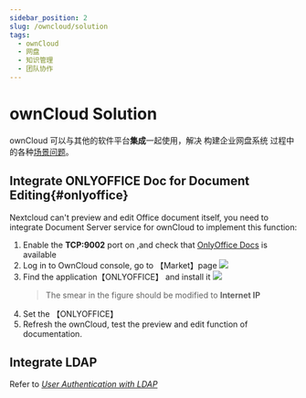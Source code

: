 ```yaml
---
sidebar_position: 2
slug: /owncloud/solution
tags:
  - ownCloud
  - 网盘
  - 知识管理
  - 团队协作
---
```


# ownCloud Solution

ownCloud 可以与其他的软件平台**集成**一起使用，解决 构建企业网盘系统 过程中的各种[场景问题](https://owncloud.com/owncloud-and-microsoft/)。

## Integrate ONLYOFFICE Doc for Document Editing{#onlyoffice}

Nextcloud can't preview and edit Office document itself, you need to integrate Document Server service for ownCloud to implement this function:

1. Enable the **TCP:9002** port on ,and check that [OnlyOffice Docs](../onlyofficedocs) is available
2. Log in to OwnCloud console, go to 【Market】page
	![](https://libs.websoft9.com/Websoft9/DocsPicture/en/owncloud/owncloud-preview-1-websoft9.png)
3. Find the application【ONLYOFFICE】 and install it
   ![](https://libs.websoft9.com/Websoft9/DocsPicture/en/owncloud/owncloud-preview-2-websoft9.png)
   > The smear in the figure should be modified to **Internet IP**
4. Set the 【ONLYOFFICE】
5. Refresh the ownCloud, test the preview and edit function of documentation.

## Integrate LDAP

Refer to *[User Authentication with LDAP](https://doc.owncloud.org/server/admin_manual/configuration/user/user_auth_ldap.html)*